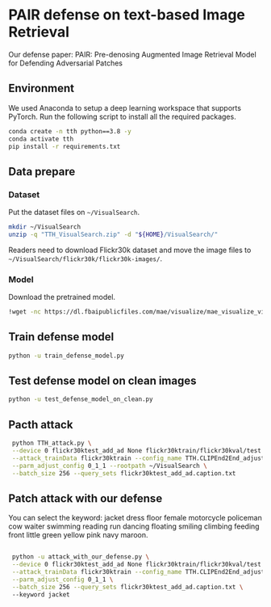 # PAIR defense on text-based Image Retrieval

Our defense paper: PAIR: Pre-denosing Augmented Image Retrieval Model for Defending Adversarial Patches

## Environment

We used Anaconda to setup a deep learning workspace that supports PyTorch. Run the following script to install all the required packages.

```sh
conda create -n tth python==3.8 -y
conda activate tth
pip install -r requirements.txt
```



## Data prepare

### Dataset

Put the dataset files on `~/VisualSearch`.

```sh
mkdir ~/VisualSearch
unzip -q "TTH_VisualSearch.zip" -d "${HOME}/VisualSearch/"
```

Readers need to download Flickr30k dataset and move the image files to `~/VisualSearch/flickr30k/flickr30k-images/`.

### Model

Download the pretrained model. 

```sh
!wget -nc https://dl.fbaipublicfiles.com/mae/visualize/mae_visualize_vit_large_ganloss.pth
```



## Train defense model
```sh
python -u train_defense_model.py
```



## Test defense model on clean images
```sh
python -u test_defense_model_on_clean.py
```





## Pacth attack


```sh
 python TTH_attack.py \
 --device 0 flickr30ktest_add_ad None flickr30ktrain/flickr30kval/test \
 --attack_trainData flickr30ktrain --config_name TTH.CLIPEnd2End_adjust \
 --parm_adjust_config 0_1_1 --rootpath ~/VisualSearch \
 --batch_size 256 --query_sets flickr30ktest_add_ad.caption.txt
```

## Patch attack with our defense

You can select the keyword: jacket dress floor female motorcycle policeman cow waiter swimming reading run dancing floating smiling climbing feeding front little green yellow pink navy maroon.

```sh

 python -u attack_with_our_defense.py \
 --device 0 flickr30ktest_add_ad None flickr30ktrain/flickr30kval/test \
 --attack_trainData flickr30ktrain --config_name TTH.CLIPEnd2End_adjust \
 --parm_adjust_config 0_1_1 \
 --batch_size 256 --query_sets flickr30ktest_add_ad.caption.txt \ 
 --keyword jacket
```






